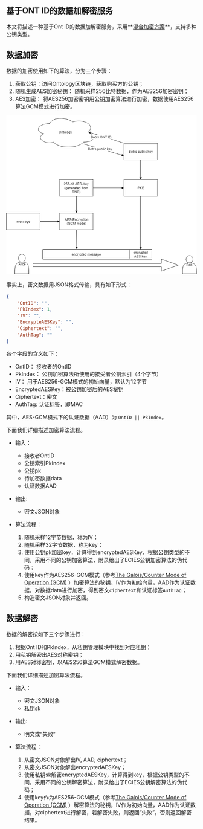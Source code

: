 ## 基于ONT ID的数据加解密服务

本文将描述一种基于Ont ID的数据加解密服务，采用**[混合加密方案](https://en.wikipedia.org/wiki/Hybrid_cryptosystem)**，支持多种公钥类型。

<!-- 安全存储服务模型，在该模型中，存储服务提供商包括两种服务器：数据存储服务器、存储区访问控制服务器。 -->

<!-- 
![架构](./architecture.png)
    
## 上传数据

提供方在数据交易成交后，将数据加密后存储在数据市场提供的存储平台上。在向存储平台上传数据之
前，首先需要向数据市场提交一个“存入请求”，该请求应当包括如下信息：
- 数据哈希值
- 数据文件大小
- 提供方的ONT ID
- 临时随机数（可选）
- 提供方的签名

数据市场验证该请求，包括文件大小是否超出最大允许范围、请求签名值是否合法等等。验证通过之后，数据市场应当返回一个“存入token”，该token的详细设计需遵循特定存储平台的要求。

## 下载数据
购买方完成资金交割之后，即具备权限来下载数据。从存储平台下载数据之前，需先向数据市场服务器提交一个“读取请求”，该请求应当包含如下信息：
- 数据文件的哈希值
- 数据文件大小
- 购买方的ONT ID
- 临时随机数（可选）
- 提供方的签名

数据市场服务器验证该请求，包括数据文件是否存在、签名是否合法、购买方是否具备读取权限等等。验证通过之后，数据市场应当返回一个“读取token”，该token的详细设计需遵循底层存储平台的要求。

-->

## 数据加密

数据的加密使用如下的算法，分为三个步骤：
1. 获取公钥：访问Ontology区块链，获取购买方的公钥；
2. 随机生成AES加密秘钥： 随机采样256比特数据，作为AES256加密密钥；
3. AES加密： 将AES256加密密钥用公钥加密算法进行加密，数据使用AES256算法GCM模式进行加密。

![数据加密](./end-to-end.png)

事实上，密文数据用JSON格式传输，具有如下形式：

```json
{
    "OntID": "",  
    "PkIndex": 1,
    "IV": "",
    "EncrypteAESKey": "", 
    "Ciphertext": "",
    "AuthTag": ""
}
```

各个字段的含义如下： 
 * OntID： 接收者的OntID
 * PkIndex： 公钥加密算法所使用的接受者公钥索引（4个字节）
 * IV： 用于AES256-GCM模式的初始向量，默认为12字节
 * EncryptedAESKey：被公钥加密后的AES秘钥
 * Ciphertext：密文
 * AuthTag: 认证标签，即MAC

其中，AES-GCM模式下的认证数据（AAD）为 `OntID || PkIndex`。

下面我们详细描述加密算法流程。

* 输入：
   * 接收者OntID 
   * 公钥索引PkIndex
   * 公钥pk
   * 待加密数据data 
   * 认证数据AAD
* 输出:
   * 密文JSON对象

* 算法流程：
   1. 随机采样12字节数据，称为IV；
   2. 随机采样32字节数据，称为key；
   3. 使用公钥pk加密key，计算得到encryptedAESKey，根据公钥类型的不同，采用不同的公钥加密算法，附录给出了ECIES公钥加密算法的伪代码；
   4. 使用key作为AES256-GCM模式（参考[The Galois/Counter Mode of Operation (GCM)](http://luca-giuzzi.unibs.it/corsi/Support/papers-cryptography/gcm-spec.pdf)
）加密算法的秘钥，IV作为初始向量，AAD作为认证数据，对数据data进行加密，得到密文`ciphertext`和认证标签`AuthTag`；
   5. 构造密文JSON对象并返回。

## 数据解密

数据的解密按如下三个步骤进行：
1. 根据Ont ID和PkIndex，从私钥管理模块中找到对应私钥；
2. 用私钥解密出AES对称密钥；
3. 用AES对称密钥，以AES256算法GCM模式解密数据。

下面我们详细描述加密算法流程。

* 输入：
   * 密文JSON对象
   * 私钥sk
* 输出:
   * 明文或“失败”

* 算法流程：
   1. 从密文JSON对象解出IV, AAD, ciphertext；
   2. 从密文JSON对象解出encryptedAESKey；
   3. 使用私钥sk解密encryptedAESKey，计算得到key，根据公钥类型的不同，采用不同的公钥解密算法，附录给出了ECIES公钥解密算法的伪代码；
   4. 使用key作为AES256-GCM模式（参考[The Galois/Counter Mode of Operation (GCM)](http://luca-giuzzi.unibs.it/corsi/Support/papers-cryptography/gcm-spec.pdf)
）解密算法的秘钥，IV作为初始向量，AAD作为认证数据，对ciphertext进行解密，若解密失败，则返回“失败”，否则返回解密结果。

<!-- 
## 附录 A

### A.1 ECIES 公钥加密算法

1.  密钥派生kdf

    密钥派生算法使用的哈希函数是`SHA256`, `DigestSize=32`.
 
    * 输入：seed, 派生密钥长度len(以bit作为计量单位)
    * 输出：长度为len的key(以bit作为计量单位)
    * 流程：
        1. 计算b = ceil(len / 8*digestSize)
        2. 初始化counter = 1, i = 0
        3. while (counter < b)
            - index = (counter-1)*digestSize
            - key[index:index+digestSize] = SHA256(seed || counter)
            - counter = counter + 1
        4. offset = len - (b-1)* digestSize
        5. key[b-1] = SHA256(seed || (b-1)) //前offset个比特

2. ECIES加密算法

    * 输入参数：公钥H，待加密的原文msg;

    * 输出：(IV, out, cxt)
    * 算法流程：
        1. 随机生成一个随机数r \in (1, n), n是椭圆曲线群基点的阶；
        2. 计算两个点：gTilde = [r]G, hTilde = [r]H；
        3. 计算out = encode(gTilde) = 04 || gTilde.x || gTilde.y；
        4. 计算PEH = hTilde.x；
        5. 用密钥派生函数kdf产生临时密钥key（用于AES加密）：key = kdf-sha256(out || PEH, 256);
        6. 随机生成一个16字节IV；
        7. 使用AES算法CBC模式加密原文，得到原文的密文：cxt = AES_CBC_256_encrypt(IV, key, msg)；
        8. 返回(IV, out, msg_cxt)。


3. ECIES解密算法

    * 输入参数： 私钥x，待解密的密文cxt = (IV, out, msg_cxt);
    * 输出：msg
    * 算法流程：
        1. 解码out得到一个椭圆曲线点gTilde；
        2. 计算hTilde = [x]gTilde；
        3. 计算PEH = hTilde.x；
        4. 使用密钥派生函数kdf，计算临时密钥（用于AES解密）：key = kdf-sha256(out || PEH, 256);
        5. 使用AES算法CBC模式解密密文，得到原文: msg = AES_CBC_256_encrypt(IV, key, msg_cxt)；
        6. 返回msg。


4. 参考实现

-->